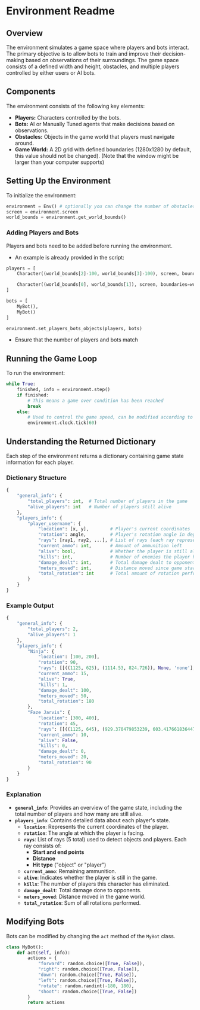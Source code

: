 # Environment Readme

## Overview
The environment simulates a game space where players and bots interact. The primary objective is to allow bots to train and improve their decision-making based on observations of their surroundings. The game space consists of a defined width and height, obstacles, and multiple players controlled by either users or AI bots.

## Components
The environment consists of the following key elements:
- **Players:** Characters controlled by the bots.
- **Bots:** AI or Manually Tuned agents that make decisions based on observations.
- **Obstacles:** Objects in the game world that players must navigate around.
- **Game World:** A 2D grid with defined boundaries (1280x1280 by default, this value should not be changed). (Note that the window might be larger than your computer supports)

## Setting Up the Environment
To initialize the environment:
```python
environment = Env() # optionally you can change the number of obstacles with the parameter n_of_obstacles
screen = environment.screen
world_bounds = environment.get_world_bounds()
```

### Adding Players and Bots
Players and bots need to be added before running the environment.
- An example is already provided in the script:
```python
players = [
    Character((world_bounds[2]-100, world_bounds[3]-100), screen, boundaries=world_bounds, username="Ninja"),

    Character((world_bounds[0], world_bounds[1]), screen, boundaries=world_bounds, username="Faze Jarvis")
]

bots = [
    MyBot(),
    MyBot()
]

environment.set_players_bots_objects(players, bots)
```
- Ensure that the number of players and bots match

## Running the Game Loop
To run the environment:
```python
while True:
    finished, info = environment.step()
    if finished:
        # This means a game over condition has been reached
        break
    else:
        # Used to control the game speed, can be modified according to hardware capabilities
        environment.clock.tick(60)
```

## Understanding the Returned Dictionary
Each step of the environment returns a dictionary containing game state information for each player.

### Dictionary Structure
```python
{
    "general_info": {
        "total_players": int,  # Total number of players in the game
        "alive_players": int   # Number of players still alive
    },
    "players_info": {
        "player_username": {
            "location": [x, y],        # Player's current coordinates
            "rotation": angle,         # Player's rotation angle in degrees
            "rays": [ray1, ray2, ...], # List of rays (each ray represents a detected obstacle or enemy)
            "current_ammo": int,       # Amount of ammunition left
            "alive": bool,             # Whether the player is still alive
            "kills": int,              # Number of enemies the player has eliminated
            "damage_dealt": int,       # Total damage dealt to opponents
            "meters_moved": int,       # Distance moved since game start
            "total_rotation": int      # Total amount of rotation performed
        }
    }
}
```

### Example Output
```python
{
    "general_info": {
        "total_players": 2,
        "alive_players": 1
    },
    "players_info": {
        "Ninja": {
            "location": [100, 200],
            "rotation": 90,
            "rays": [[((1125, 625), (1114.53, 824.726)), None, 'none'], [((1125, 625), (1059.89, 814.104)), None, 'none'], [((1125, 625), (1010.28, 788.83)), None, 'none'], [((1125, 625), (969.571, 750.864)), None, 'none'], [((1125, 625), (940.899, 703.146)), None, 'none']], 
            "current_ammo": 15,
            "alive": True,
            "kills": 1,
            "damage_dealt": 100,
            "meters_moved": 50,
            "total_rotation": 180
        },
        "Faze Jarvis": {
            "location": [300, 400],
            "rotation": 45,
            "rays": [[((1125, 645), (929.370479853239, 603.4176618364475)), None, 'none'], [((1125, 645), (948.4104814282149, 551.1056874428214)), None, 'none'], [((1125, 645), (981.1320399322702, 506.06832590820005)), None, 'none'], [((1125, 645), (1094.4004357329502, 592.0)), 61.19912853410015, 'object'], [((1125, 645), (1111.7856158493116, 592.0)), 54.62252235554455, 'object']],
            "current_ammo": 10,
            "alive": False,
            "kills": 0,
            "damage_dealt": 0,
            "meters_moved": 20,
            "total_rotation": 90
        }
    }
}
```

### Explanation
- **`general_info`**: Provides an overview of the game state, including the total number of players and how many are still alive.
- **`players_info`**: Contains detailed data about each player's state.
  - **`location`**: Represents the current coordinates of the player.
  - **`rotation`**: The angle at which the player is facing.
  - **`rays`**: List of rays (5 total) used to detect objects and players. Each ray consists of:
    - **Start and end points**
    - **Distance**
    - **Hit type** ("object" or "player")
  - **`current_ammo`**: Remaining ammunition.
  - **`alive`**: Indicates whether the player is still in the game.
  - **`kills`**: The number of players this character has eliminated.
  - **`damage_dealt`**: Total damage done to opponents.
  - **`meters_moved`**: Distance moved in the game world.
  - **`total_rotation`**: Sum of all rotations performed.

## Modifying Bots
Bots can be modified by changing the `act` method of the `MyBot` class.
```python
class MyBot():
    def act(self, info):
        actions = {
            "forward": random.choice([True, False]),
            "right": random.choice([True, False]),
            "down": random.choice([True, False]),
            "left": random.choice([True, False]),
            "rotate": random.randint(-180, 180),
            "shoot": random.choice([True, False])
        }
        return actions
```
